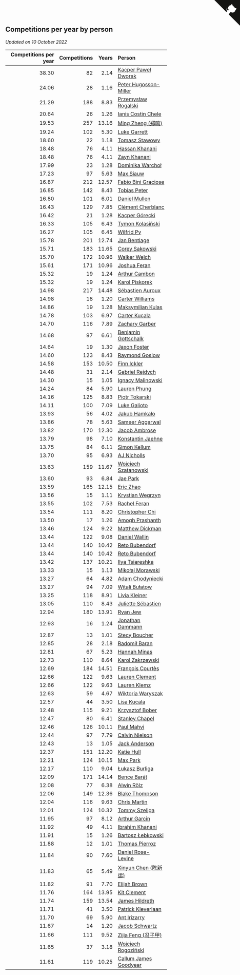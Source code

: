 ## Competitions per year by person

*Updated on 10 October 2022*

| Competitions per year | Competitions | Years | Person |
| ---: | ---: | ---: | :--- |
| 38.30 | 82 | 2.14 | [Kacper Paweł Dworak](https://www.worldcubeassociation.org/persons/2020DWOR01) |
| 24.06 | 28 | 1.16 | [Peter Hugosson-Miller](https://www.worldcubeassociation.org/persons/2021HUGO01) |
| 21.29 | 188 | 8.83 | [Przemysław Rogalski](https://www.worldcubeassociation.org/persons/2013ROGA02) |
| 20.64 | 26 | 1.26 | [Ianis Costin Chele](https://www.worldcubeassociation.org/persons/2021CHEL01) |
| 19.53 | 257 | 13.16 | [Ming Zheng (郑鸣)](https://www.worldcubeassociation.org/persons/2009ZHEN11) |
| 19.24 | 102 | 5.30 | [Luke Garrett](https://www.worldcubeassociation.org/persons/2017GARR05) |
| 18.60 | 22 | 1.18 | [Tomasz Stawowy](https://www.worldcubeassociation.org/persons/2021STAW01) |
| 18.48 | 76 | 4.11 | [Hassan Khanani](https://www.worldcubeassociation.org/persons/2018KHAN26) |
| 18.48 | 76 | 4.11 | [Zayn Khanani](https://www.worldcubeassociation.org/persons/2018KHAN28) |
| 17.99 | 23 | 1.28 | [Dominika Warchoł](https://www.worldcubeassociation.org/persons/2021WARC01) |
| 17.23 | 97 | 5.63 | [Max Siauw](https://www.worldcubeassociation.org/persons/2017SIAU02) |
| 16.87 | 212 | 12.57 | [Fabio Bini Graciose](https://www.worldcubeassociation.org/persons/2010GRAC02) |
| 16.85 | 142 | 8.43 | [Tobias Peter](https://www.worldcubeassociation.org/persons/2014PETE03) |
| 16.80 | 101 | 6.01 | [Daniel Mullen](https://www.worldcubeassociation.org/persons/2016MULL04) |
| 16.43 | 129 | 7.85 | [Clément Cherblanc](https://www.worldcubeassociation.org/persons/2014CHER05) |
| 16.42 | 21 | 1.28 | [Kacper Górecki](https://www.worldcubeassociation.org/persons/2021GORE01) |
| 16.33 | 105 | 6.43 | [Tymon Kolasiński](https://www.worldcubeassociation.org/persons/2016KOLA02) |
| 16.27 | 105 | 6.45 | [Wilfrid Py](https://www.worldcubeassociation.org/persons/2016PYWI01) |
| 15.78 | 201 | 12.74 | [Jan Bentlage](https://www.worldcubeassociation.org/persons/2010BENT01) |
| 15.71 | 183 | 11.65 | [Corey Sakowski](https://www.worldcubeassociation.org/persons/2011SAKO01) |
| 15.70 | 172 | 10.96 | [Walker Welch](https://www.worldcubeassociation.org/persons/2011WELC01) |
| 15.61 | 171 | 10.96 | [Joshua Feran](https://www.worldcubeassociation.org/persons/2011FERA01) |
| 15.32 | 19 | 1.24 | [Arthur Cambon](https://www.worldcubeassociation.org/persons/2021CAMB01) |
| 15.32 | 19 | 1.24 | [Karol Piskorek](https://www.worldcubeassociation.org/persons/2021PISK01) |
| 14.98 | 217 | 14.48 | [Sébastien Auroux](https://www.worldcubeassociation.org/persons/2008AURO01) |
| 14.98 | 18 | 1.20 | [Carter Williams](https://www.worldcubeassociation.org/persons/2021WILL06) |
| 14.86 | 19 | 1.28 | [Maksymilian Kulas](https://www.worldcubeassociation.org/persons/2021KULA02) |
| 14.78 | 103 | 6.97 | [Carter Kucala](https://www.worldcubeassociation.org/persons/2015KUCA01) |
| 14.70 | 116 | 7.89 | [Zachary Garber](https://www.worldcubeassociation.org/persons/2014GARB01) |
| 14.68 | 97 | 6.61 | [Benjamin Gottschalk](https://www.worldcubeassociation.org/persons/2016GOTT01) |
| 14.64 | 19 | 1.30 | [Jaxon Foster](https://www.worldcubeassociation.org/persons/2021FOST01) |
| 14.60 | 123 | 8.43 | [Raymond Goslow](https://www.worldcubeassociation.org/persons/2014GOSL01) |
| 14.58 | 153 | 10.50 | [Finn Ickler](https://www.worldcubeassociation.org/persons/2012ICKL01) |
| 14.48 | 31 | 2.14 | [Gabriel Rejdych](https://www.worldcubeassociation.org/persons/2020REJD01) |
| 14.30 | 15 | 1.05 | [Ignacy Malinowski](https://www.worldcubeassociation.org/persons/2021MALI02) |
| 14.24 | 84 | 5.90 | [Lauren Phung](https://www.worldcubeassociation.org/persons/2016PHUN02) |
| 14.16 | 125 | 8.83 | [Piotr Tokarski](https://www.worldcubeassociation.org/persons/2013TOKA01) |
| 14.11 | 100 | 7.09 | [Luke Galioto](https://www.worldcubeassociation.org/persons/2015GALI02) |
| 13.93 | 56 | 4.02 | [Jakub Hamkało](https://www.worldcubeassociation.org/persons/2018HAMK01) |
| 13.86 | 78 | 5.63 | [Sameer Aggarwal](https://www.worldcubeassociation.org/persons/2017AGGA01) |
| 13.82 | 170 | 12.30 | [Jacob Ambrose](https://www.worldcubeassociation.org/persons/2010AMBR01) |
| 13.79 | 98 | 7.10 | [Konstantin Jaehne](https://www.worldcubeassociation.org/persons/2015JAEH01) |
| 13.75 | 84 | 6.11 | [Simon Kellum](https://www.worldcubeassociation.org/persons/2016KELL12) |
| 13.70 | 95 | 6.93 | [AJ Nicholls](https://www.worldcubeassociation.org/persons/2015NICH04) |
| 13.63 | 159 | 11.67 | [Wojciech Szatanowski](https://www.worldcubeassociation.org/persons/2011SZAT01) |
| 13.60 | 93 | 6.84 | [Jae Park](https://www.worldcubeassociation.org/persons/2015PARK24) |
| 13.59 | 165 | 12.15 | [Eric Zhao](https://www.worldcubeassociation.org/persons/2010ZHAO19) |
| 13.56 | 15 | 1.11 | [Krystian Węgrzyn](https://www.worldcubeassociation.org/persons/2021WEGR01) |
| 13.55 | 102 | 7.53 | [Rachel Feran](https://www.worldcubeassociation.org/persons/2015FERA01) |
| 13.54 | 111 | 8.20 | [Christopher Chi](https://www.worldcubeassociation.org/persons/2014CHIC01) |
| 13.50 | 17 | 1.26 | [Amogh Prashanth](https://www.worldcubeassociation.org/persons/2021PRAS01) |
| 13.46 | 124 | 9.22 | [Matthew Dickman](https://www.worldcubeassociation.org/persons/2013DICK01) |
| 13.44 | 122 | 9.08 | [Daniel Wallin](https://www.worldcubeassociation.org/persons/2013WALL03) |
| 13.44 | 140 | 10.42 | [Reto Bubendorf](https://www.worldcubeassociation.org/persons/2012BUBE01) |
| 13.44 | 140 | 10.42 | [Reto Bubendorf](https://www.worldcubeassociation.org/persons/2012BUBE01) |
| 13.42 | 137 | 10.21 | [Ilya Tsiareshka](https://www.worldcubeassociation.org/persons/2012TERE01) |
| 13.33 | 15 | 1.13 | [Mikołaj Morawski](https://www.worldcubeassociation.org/persons/2021MORA01) |
| 13.27 | 64 | 4.82 | [Adam Chodyniecki](https://www.worldcubeassociation.org/persons/2017CHOD02) |
| 13.27 | 94 | 7.09 | [Witali Bułatow](https://www.worldcubeassociation.org/persons/2015BUAT01) |
| 13.25 | 118 | 8.91 | [Livia Kleiner](https://www.worldcubeassociation.org/persons/2013KLEI03) |
| 13.05 | 110 | 8.43 | [Juliette Sébastien](https://www.worldcubeassociation.org/persons/2014SEBA01) |
| 12.94 | 180 | 13.91 | [Ryan Jew](https://www.worldcubeassociation.org/persons/2008JEWR01) |
| 12.93 | 16 | 1.24 | [Jonathan Dammann](https://www.worldcubeassociation.org/persons/2021DAMM01) |
| 12.87 | 13 | 1.01 | [Stecy Boucher](https://www.worldcubeassociation.org/persons/2021BOUC01) |
| 12.85 | 28 | 2.18 | [Radomił Baran](https://www.worldcubeassociation.org/persons/2020BARA02) |
| 12.81 | 67 | 5.23 | [Hannah Minas](https://www.worldcubeassociation.org/persons/2017MINA04) |
| 12.73 | 110 | 8.64 | [Karol Zakrzewski](https://www.worldcubeassociation.org/persons/2014ZAKR01) |
| 12.69 | 184 | 14.51 | [François Courtès](https://www.worldcubeassociation.org/persons/2008COUR01) |
| 12.66 | 122 | 9.63 | [Lauren Clement](https://www.worldcubeassociation.org/persons/2013KLEM01) |
| 12.66 | 122 | 9.63 | [Lauren Klemz](https://www.worldcubeassociation.org/persons/2013KLEM01) |
| 12.63 | 59 | 4.67 | [Wiktoria Waryszak](https://www.worldcubeassociation.org/persons/2018WARY01) |
| 12.57 | 44 | 3.50 | [Lisa Kucala](https://www.worldcubeassociation.org/persons/2019KUCA01) |
| 12.48 | 115 | 9.21 | [Krzysztof Bober](https://www.worldcubeassociation.org/persons/2013BOBE01) |
| 12.47 | 80 | 6.41 | [Stanley Chapel](https://www.worldcubeassociation.org/persons/2016CHAP04) |
| 12.46 | 126 | 10.11 | [Paul Mahvi](https://www.worldcubeassociation.org/persons/2012MAHV01) |
| 12.44 | 97 | 7.79 | [Calvin Nielson](https://www.worldcubeassociation.org/persons/2014NIEL03) |
| 12.43 | 13 | 1.05 | [Jack Anderson](https://www.worldcubeassociation.org/persons/2021ANDE05) |
| 12.37 | 151 | 12.20 | [Katie Hull](https://www.worldcubeassociation.org/persons/2010HULL01) |
| 12.21 | 124 | 10.15 | [Max Park](https://www.worldcubeassociation.org/persons/2012PARK03) |
| 12.17 | 110 | 9.04 | [Łukasz Burliga](https://www.worldcubeassociation.org/persons/2013BURL01) |
| 12.09 | 171 | 14.14 | [Bence Barát](https://www.worldcubeassociation.org/persons/2008BARA01) |
| 12.08 | 77 | 6.38 | [Alwin Rölz](https://www.worldcubeassociation.org/persons/2016ROLZ01) |
| 12.06 | 149 | 12.36 | [Blake Thompson](https://www.worldcubeassociation.org/persons/2010THOM03) |
| 12.04 | 116 | 9.63 | [Chris Martin](https://www.worldcubeassociation.org/persons/2013MART03) |
| 12.01 | 124 | 10.32 | [Tommy Szeliga](https://www.worldcubeassociation.org/persons/2012SZEL01) |
| 11.95 | 97 | 8.12 | [Arthur Garcin](https://www.worldcubeassociation.org/persons/2014GARC27) |
| 11.92 | 49 | 4.11 | [Ibrahim Khanani](https://www.worldcubeassociation.org/persons/2018KHAN27) |
| 11.91 | 15 | 1.26 | [Bartosz Łebkowski](https://www.worldcubeassociation.org/persons/2021LEBK01) |
| 11.88 | 12 | 1.01 | [Thomas Pierroz](https://www.worldcubeassociation.org/persons/2021PIER01) |
| 11.84 | 90 | 7.60 | [Daniel Rose-Levine](https://www.worldcubeassociation.org/persons/2015ROSE01) |
| 11.83 | 65 | 5.49 | [Xinyun Chen (陈新运)](https://www.worldcubeassociation.org/persons/2017CHEN36) |
| 11.82 | 91 | 7.70 | [Elijah Brown](https://www.worldcubeassociation.org/persons/2015BROW03) |
| 11.76 | 164 | 13.95 | [Kit Clement](https://www.worldcubeassociation.org/persons/2008CLEM01) |
| 11.74 | 159 | 13.54 | [James Hildreth](https://www.worldcubeassociation.org/persons/2009HILD01) |
| 11.71 | 41 | 3.50 | [Patrick Kleverlaan](https://www.worldcubeassociation.org/persons/2019KLEV01) |
| 11.70 | 69 | 5.90 | [Ant Irizarry](https://www.worldcubeassociation.org/persons/2016IRIZ02) |
| 11.67 | 14 | 1.20 | [Jacob Schwartz](https://www.worldcubeassociation.org/persons/2021SCHW01) |
| 11.66 | 111 | 9.52 | [Zijia Feng (冯子甲)](https://www.worldcubeassociation.org/persons/2013FENG02) |
| 11.65 | 37 | 3.18 | [Wojciech Rogoziński](https://www.worldcubeassociation.org/persons/2019ROGO04) |
| 11.61 | 119 | 10.25 | [Callum James Goodyear](https://www.worldcubeassociation.org/persons/2012GOOD02) |


<a href="https://github.com/JustinTimeCuber/wca_statistics" class="github-corner" aria-label="View source on Github"><svg width="80" height="80" viewBox="0 0 250 250" style="fill:#151513; color:#fff; position: absolute; top: 0; border: 0; right: 0;" aria-hidden="true"><path d="M0,0 L115,115 L130,115 L142,142 L250,250 L250,0 Z"></path><path d="M128.3,109.0 C113.8,99.7 119.0,89.6 119.0,89.6 C122.0,82.7 120.5,78.6 120.5,78.6 C119.2,72.0 123.4,76.3 123.4,76.3 C127.3,80.9 125.5,87.3 125.5,87.3 C122.9,97.6 130.6,101.9 134.4,103.2" fill="currentColor" style="transform-origin: 130px 106px;" class="octo-arm"></path><path d="M115.0,115.0 C114.9,115.1 118.7,116.5 119.8,115.4 L133.7,101.6 C136.9,99.2 139.9,98.4 142.2,98.6 C133.8,88.0 127.5,74.4 143.8,58.0 C148.5,53.4 154.0,51.2 159.7,51.0 C160.3,49.4 163.2,43.6 171.4,40.1 C171.4,40.1 176.1,42.5 178.8,56.2 C183.1,58.6 187.2,61.8 190.9,65.4 C194.5,69.0 197.7,73.2 200.1,77.6 C213.8,80.2 216.3,84.9 216.3,84.9 C212.7,93.1 206.9,96.0 205.4,96.6 C205.1,102.4 203.0,107.8 198.3,112.5 C181.9,128.9 168.3,122.5 157.7,114.1 C157.9,116.9 156.7,120.9 152.7,124.9 L141.0,136.5 C139.8,137.7 141.6,141.9 141.8,141.8 Z" fill="currentColor" class="octo-body"></path></svg></a><style>.github-corner:hover .octo-arm{animation:octocat-wave 560ms ease-in-out}@keyframes octocat-wave{0%,100%{transform:rotate(0)}20%,60%{transform:rotate(-25deg)}40%,80%{transform:rotate(10deg)}}@media (max-width:500px){.github-corner:hover .octo-arm{animation:none}.github-corner .octo-arm{animation:octocat-wave 560ms ease-in-out}}</style>

